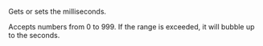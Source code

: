 Gets or sets the milliseconds.

Accepts numbers from 0 to 999. If the range is exceeded, it will bubble up to the seconds.
